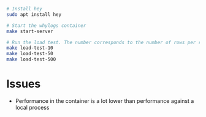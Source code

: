 
```bash
# Install hey
sudo apt install hey

# Start the whylogs container
make start-server

# Run the load test. The number corresponds to the number of rows per request.
make load-test-10
make load-test-50
make load-test-500
```

# Issues
- Performance in the container is a lot lower than performance against a local process
